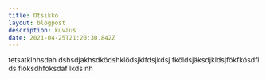 ```yaml
---
title: Otsikko
layout: blogpost
description: kuvaus
date: 2021-04-25T21:20:30.842Z
---
```

tetsatklhhsdah dshsdjakhsdködshklödsjklfdsjkdsj fköldsjäksdjkldsjfökfkösdfl ds flöksdhföksdaf lkds nh